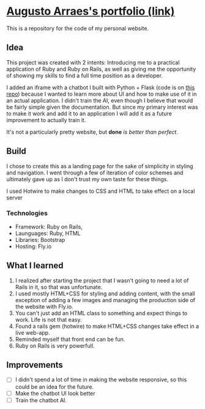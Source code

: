 # [Augusto Arraes's portfolio (link)](https://augusto2.fly.dev/)

This is a repository for the code of my personal website.

## Idea

This project was created with 2 intents: Introducing me to a practical application of Ruby and Ruby on Rails, as well as giving me the opportunity of showing my skills to find a full time position as a developer.

I added an iframe with a chatbot I built with Python + Flask (code is on [this repo](https://github.com/gutoarraes/bot)) because I wanted to learn more about UI and how to make use of it in an actual application. I didn't train the AI, even though I believe that would be fairly simple given the documentation. But since my primary interest was to make it work and add it to an application I will add it as a future improvement to actually train it.

It's not a particularly pretty website, but **done** *is better than perfect*.

## Build

I chose to create this as a landing page for the sake of simplicity in styling and navigation. I went through a few of iteration of color schemes and ultimately gave up as I don't trust my own taste for these things.

I used Hotwire to make changes to CSS and HTML to take effect on a local server

### Technologies

* Framework: Ruby on Rails,
* Launguages: Ruby, HTML
* Libraries: Bootstrap
* Hosting: Fly.io

## What I learned

1. I realized after starting the project that I wasn't going to need a lot of Rails in it, so that was unfortunate.
2. I used mostly HTML+CSS for styling and adding content, with the small exception of adding a few images and managing the production side of the website with Fly.io.
3. You can't just add an HTML class to something and expect things to work. Life is not that easy.
4. Found a rails gem (hotwire) to make HTML+CSS changes take effect in a live web-app.
5. Reminded myself that front end can be fun.
6. Ruby on Rails is very powerfull.

## Improvements

- [ ] I didn't spend a lot of time in making the website responsive, so this could be an idea for the future.
- [ ] Make the chatbot UI look better
- [ ] Train the chatbot AI.
